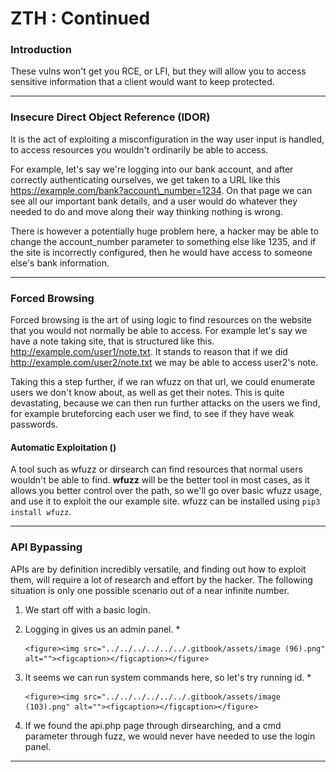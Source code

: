 # ZTH : Continued

### Introduction

These vulns won't get you RCE, or LFI, but they will allow you to access sensitive information that a client would want to keep protected.

***

### Insecure Direct Object Reference (IDOR)

It is the act of exploiting a misconfiguration in the way user input is handled, to access resources you wouldn't ordinarily be able to access.

For example, let's say we're logging into our bank account, and after correctly authenticating ourselves, we get taken to a URL like this https://example.com/bank?account\_number=1234. On that page we can see all our important bank details, and a user would do whatever they needed to do and move along their way thinking nothing is wrong.

There is however a potentially huge problem here, a hacker may be able to change the account\_number parameter to something else like 1235, and if the site is incorrectly configured, then he would have access to someone else's bank information.

***

### Forced Browsing

Forced browsing is the art of using logic to find resources on the website that you would not normally be able to access. For example let's say we have a note taking site, that is structured like this. http://example.com/user1/note.txt. It stands to reason that if we did http://example.com/user2/note.txt we may be able to access user2's note.

Taking this a step further, if we ran wfuzz on that url, we could enumerate users we don't know about, as well as get their notes. This is quite devastating, because we can then run further attacks on the users we find, for example bruteforcing each user we find, to see if they have weak passwords.

#### Automatic Exploitation ()

A tool such as wfuzz or dirsearch can find resources that normal users wouldn't be able to find. **wfuzz** will be the better tool in most cases, as it allows you better control over the path, so we'll go over basic wfuzz usage, and use it to exploit the our example site. wfuzz can be installed using `pip3 install wfuzz`.

***

### API Bypassing

APIs are by definition incredibly versatile, and finding out how to exploit them, will require a lot of research and effort by the hacker. The following situation is only one possible scenario out of a near infinite number.

1. We start off with a basic login.
2. Logging in gives us an admin panel.
   *

       <figure><img src="../../../../../../.gitbook/assets/image (96).png" alt=""><figcaption></figcaption></figure>
3. It seems we can run system commands here, so let's try running id.
   *

       <figure><img src="../../../../../../.gitbook/assets/image (103).png" alt=""><figcaption></figcaption></figure>
4. If we found the api.php page through dirsearching, and a cmd parameter through fuzz, we would never have needed to use the login panel.

***
